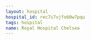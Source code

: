 ```yaml
---
layout: hospital
hospital_id: rec7i7vjfo60w7pqu
tags: hospital
name: Royal Hospital Chelsea
---
```


